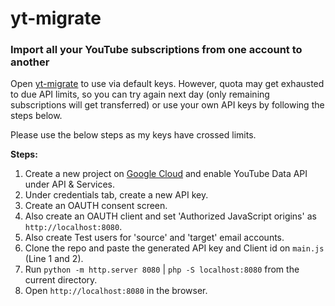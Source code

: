 # yt-migrate
### Import all your YouTube subscriptions from one account to another

Open [yt-migrate](https://raj-khare.github.io/yt-migrate/) to use via default keys. However, quota may get exhausted to due API limits, so you can try again next day (only remaining subscriptions will get transferred) or use your own API keys by following the steps below. 

Please use the below steps as my keys have crossed limits.

**Steps:**

1. Create a new project on [Google Cloud](http://console.cloud.google.com) and enable YouTube Data API under API & Services.
2. Under credentials tab, create a new API key.
3. Create an OAUTH consent screen.
3. Also create an OAUTH client and set 'Authorized JavaScript origins' as `http://localhost:8080`.
4. Also create Test users for 'source' and 'target' email accounts.
5. Clone the repo and paste the generated API key and Client id on `main.js` (Line 1 and 2).
6. Run `python -m http.server 8080` | `php -S localhost:8080` from the current directory.
7. Open `http://localhost:8080` in the browser.
